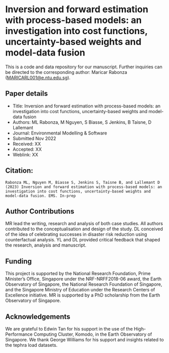 # Inversion and forward estimation with process-based models: an investigation into cost functions, uncertainty-based weights and model-data fusion

This is a code and data repository for our manuscript. Further inquiries can be directed to the corresponding author: Maricar Rabonza (MARICARL001@e.ntu.edu.sg).

## Paper details

* Title: Inversion and forward estimation with process-based models: an investigation into cost functions, uncertainty-based weights and model-data fusion
* Authors: ML Rabonza, M Nguyen, S Biasse, S Jenkins, B Taisne, D Lallemant
* Journal: Environmental Modelling & Software
* Submitted Nov 2022
* Received: XX
* Accepted: XX
* Weblink: XX

## Citation:
```
Rabonza ML, Nguyen M, Biasse S, Jenkins S, Taisne B, and Lallemant D (2023) Inversion and forward estimation with process-based models: an investigation into cost functions, uncertainty-based weights and model-data fusion. EMS. In-prep
```

## Author Contributions

MR lead the writing, research and analysis of both case studies. All authors contributed to the conceptualisation and design of the study. DL conceived of the idea of celebrating successes in disaster risk reduction using counterfactual analysis. YL and DL provided critical feedback that shaped the research, analysis and manuscript.

## Funding

This project is supported by the National Research Foundation, Prime Minister’s Office, Singapore under the NRF-NRFF2018-06 award, the Earth Observatory of Singapore, the National Research Foundation of Singapore, and the Singapore Ministry of Education under the Research Centers of Excellence initiative. MR is supported by a PhD scholarship from the Earth Observatory of Singapore. 

## Acknowledgements

We are grateful to Edwin Tan for his support in the use of the High-Performance Computing Cluster, Komodo, in the Earth Observatory of Singapore. We thank George Williams for his support and insights related to the tephra load datasets.
